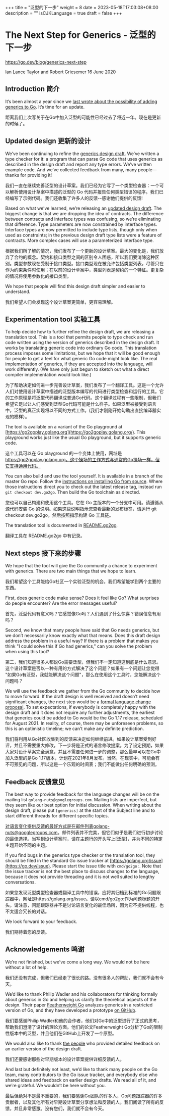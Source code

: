 +++
title = "泛型的下一步"
weight = 8
date = 2023-05-18T17:03:08+08:00
description = ""
isCJKLanguage = true
draft = false
+++

# The Next Step for Generics - 泛型的下一步

https://go.dev/blog/generics-next-step

Ian Lance Taylor and Robert Griesemer
16 June 2020

## Introduction 简介

It’s been almost a year since we [last wrote about the possibility of adding generics to Go](https://blog.golang.org/why-generics). It’s time for an update.

距离我们上次写关于在Go中加入泛型的可能性已经过去了将近一年。现在是更新的时候了。

## Updated design 更新的设计

We’ve been continuing to refine the [generics design draft](https://go.googlesource.com/proposal/+/refs/heads/master/design/go2draft-contracts.md). We’ve written a type checker for it: a program that can parse Go code that uses generics as described in the design draft and report any type errors. We’ve written example code. And we’ve collected feedback from many, many people—thanks for providing it!

我们一直在继续完善泛型的设计草案。我们已经为它写了一个类型检查器：一个可以解析使用设计草案中描述的泛型的 Go 代码并报告任何类型错误的程序。我们已经编写了示例代码。我们还收集了许多人的反馈--感谢他们提供的反馈!

Based on what we’ve learned, we’re releasing an [updated design draft](https://go.googlesource.com/proposal/+/refs/heads/master/design/go2draft-type-parameters.md). The biggest change is that we are dropping the idea of contracts. The difference between contracts and interface types was confusing, so we’re eliminating that difference. Type parameters are now constrained by interface types. Interface types are now permitted to include type lists, though only when used as constraints; in the previous design draft type lists were a feature of contracts. More complex cases will use a parameterized interface type.

根据我们所了解的情况，我们发布了一个更新的设计草案。最大的变化是，我们放弃了合约的概念。契约和接口类型之间的区别令人困惑，所以我们要消除这种区别。类型参数现在受制于接口类型。接口类型现在被允许包括类型列表，尽管只在作为约束条件时使用；在以前的设计草案中，类型列表是契约的一个特征。更复杂的情况将使用参数化的接口类型。

We hope that people will find this design draft simpler and easier to understand.

我们希望人们会发现这个设计草案更简单，更容易理解。

## Experimentation tool 实验工具

To help decide how to further refine the design draft, we are releasing a translation tool. This is a tool that permits people to type check and run code written using the version of generics described in the design draft. It works by translating generic code into ordinary Go code. This translation process imposes some limitations, but we hope that it will be good enough for people to get a feel for what generic Go code might look like. The real implementation of generics, if they are accepted into the language, will work differently. (We have only just begun to sketch out what a direct compiler implementation would look like.)

为了帮助决定如何进一步完善设计草案，我们发布了一个翻译工具。这是一个允许人们对使用设计草案中描述的泛型版本编写的代码进行类型检查和运行的工具。它的工作原理是将泛型代码翻译成普通Go代码。这个翻译过程有一些限制，但我们希望它足以让人们感受到泛型Go代码可能是什么样子。如果泛型被接受到语言中，泛型的真正实现将以不同的方式工作。(我们才刚刚开始勾勒出直接编译器实现的模样）。

The tool is available on a variant of the Go playground at [https://go2goplay.golang.org](https://go2goplay.golang.org/). This playground works just like the usual Go playground, but it supports generic code.

这个工具可以在 Go playground 的一个变体上使用，网址是 https://go2goplay.golang.org。这个操场的工作方式与通常的Go操场一样，但它支持通用代码。

You can also build and use the tool yourself. It is available in a branch of the master Go repo. Follow the [instructions on installing Go from source](https://go.dev/doc/install/source). Where those instructions direct you to check out the latest release tag, instead run `git checkout dev.go2go`. Then build the Go toolchain as directed.

您也可以自己构建和使用这个工具。它在 Go 主版本的一个分支中可用。请遵循从源代码安装 Go 的说明。如果这些说明指示您查看最新的发布标签，请运行 git checkout dev.go2go。然后按照指示构建 Go 工具链。

The translation tool is documented in [README.go2go](https://go.googlesource.com/go/+/refs/heads/dev.go2go/README.go2go.md).

翻译工具在 README.go2go 中有记录。

## Next steps 接下来的步骤

We hope that the tool will give the Go community a chance to experiment with generics. There are two main things that we hope to learn.

我们希望这个工具能给Go社区一个实验泛型的机会。我们希望能学到两个主要的东西。

First, does generic code make sense? Does it feel like Go? What surprises do people encounter? Are the error messages useful?

首先，泛型代码有意义吗？它感觉像Go吗？人们遇到了什么惊喜？错误信息有用吗？

Second, we know that many people have said that Go needs generics, but we don’t necessarily know exactly what that means. Does this draft design address the problem in a useful way? If there is a problem that makes you think "I could solve this if Go had generics," can you solve the problem when using this tool?

第二，我们知道很多人都说Go需要泛型，但我们不一定知道这到底是什么意思。这个设计草案是否以一种有用的方式解决了这个问题？如果有一个问题让您觉得 "如果Go有泛型，我就能解决这个问题"，那么在使用这个工具时，您能解决这个问题吗？

We will use the feedback we gather from the Go community to decide how to move forward. If the draft design is well received and doesn’t need significant changes, the next step would be a [formal language change proposal](https://go.dev/s/proposal). To set expectations, if everybody is completely happy with the design draft and it does not require any further adjustments, the earliest that generics could be added to Go would be the Go 1.17 release, scheduled for August 2021. In reality, of course, there may be unforeseen problems, so this is an optimistic timeline; we can’t make any definite prediction.

我们将利用从Go社区收集到的反馈来决定如何继续前进。如果设计草案受到好评，并且不需要重大修改，下一步将是正式的语言修改提案。为了设定预期，如果大家对设计草案完全满意，并且不需要任何进一步的调整，那么最早可以在Go中加入泛型的是Go 1.17版本，计划在2021年8月发布。当然，在现实中，可能会有不可预见的问题，所以这是一个乐观的时间表；我们不能做出任何明确的预测。

## Feedback 反馈意见

The best way to provide feedback for the language changes will be on the mailing list `golang-nuts@googlegroups.com`. Mailing lists are imperfect, but they seem like our best option for initial discussion. When writing about the design draft, please put `[generics]` at the start of the Subject line and to start different threads for different specific topics.

对语言变化提供反馈的最好方式是在邮件列表golang-nuts@googlegroups.com。邮件列表并不完美，但它们似乎是我们进行初步讨论的最佳选择。当写到设计草案时，请在主题行的开头写上[泛型]，并为不同的特定主题开始不同的主题。

If you find bugs in the generics type checker or the translation tool, they should be filed in the standard Go issue tracker at [https://golang.org/issue](https://go.dev/issue). Please start the issue title with `cmd/go2go:`. Note that the issue tracker is not the best place to discuss changes to the language, because it does not provide threading and it is not well suited to lengthy conversations.

如果您发现泛型类型检查器或翻译工具中的错误，应将其归档到标准的Go问题跟踪器中，网址是https://golang.org/issue。请以cmd/go2go:作为问题标题的开头。请注意，问题跟踪器并不是讨论语言变化的最佳场所，因为它不提供线程，也不太适合冗长的对话。

We look forward to your feedback.

我们期待着您的反馈。

## Acknowledgements 鸣谢

We’re not finished, but we’ve come a long way. We would not be here without a lot of help.

我们还没有完成，但我们已经走了很长的路。没有很多人的帮助，我们就不会有今天。

We’d like to thank Philip Wadler and his collaborators for thinking formally about generics in Go and helping us clarify the theoretical aspects of the design. Their paper [Featherweight Go](https://arxiv.org/abs/2005.11710) analyzes generics in a restricted version of Go, and they have developed a prototype [on GitHub](https://github.com/rhu1/fgg).

我们要感谢Philip Wadler和他的合作者，他们对Go中的泛型进行了正式的思考，帮助我们澄清了设计的理论方面。他们的论文Featherweight Go分析了Go的限制性版本中的泛型，并且他们在GitHub上开发了一个原型。

We would also like to thank [the people](https://go.googlesource.com/proposal/+/refs/heads/master/design/go2draft-type-parameters.md#acknowledgements) who provided detailed feedback on an earlier version of the design draft.

我们还要感谢那些对早期版本的设计草案提供详细反馈的人。

And last but definitely not least, we’d like to thank many people on the Go team, many contributors to the Go issue tracker, and everybody else who shared ideas and feedback on earlier design drafts. We read all of it, and we’re grateful. We wouldn’t be here without you.

最后但绝对不是最不重要的，我们要感谢Go团队的许多人，Go问题跟踪器的许多贡献者，以及其他所有对早期设计草案分享想法和反馈的人。我们阅读了所有的反馈，并且非常感激。没有您们，我们就不会有今天。
